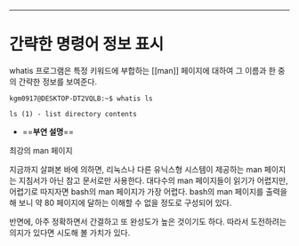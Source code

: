 
---
# 간략한 명령어 정보 표시


whatis 프로그램은 특정 키워드에 부합하는 [[man]] 페이지에 대하여 그 이름과 한 중의 간략한 정보를 보여준다.

``` shell
kgm0917@DESKTOP-DT2VQLB:~$ whatis ls

ls (1) - list directory contents
```


- ==**부연 설명**==

최강의 man 페이지

지금까지 살펴본 바에 의하면, 리눅스나 다른 유닉스형 시스템이 제공하는 man 페이지는 지침서가 아닌 참고 문서로만 사용한다. 대다수의 man 페이지들이 읽기가 어렵지만, 어렵기로 따지자면 bash의 man 페이지가 가장 어렵다. bash의 man 페이지를 출력을 해 보니 약 80 페이지에 달하는 이해할 수 없을 정도로 구성되어 있다.

반면에, 아주 정확하면서 간결하고 또 완성도가 높은 것이기도 하다. 따라서 도전하려는 의지가 있다면 시도해 볼 가치가 있다.